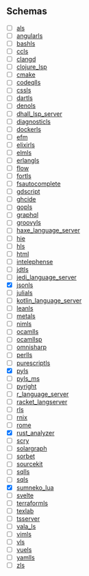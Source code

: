 ## Schemas

- [ ] [als](#als)
- [ ] [angularls](#angularls)
- [ ] [bashls](#bashls)
- [ ] [ccls](#ccls)
- [ ] [clangd](#clangd)
- [ ] [clojure_lsp](#clojure_lsp)
- [ ] [cmake](#cmake)
- [ ] [codeqlls](#codeqlls)
- [ ] [cssls](#cssls)
- [ ] [dartls](#dartls)
- [ ] [denols](#denols)
- [ ] [dhall_lsp_server](#dhall_lsp_server)
- [ ] [diagnosticls](#diagnosticls)
- [ ] [dockerls](#dockerls)
- [ ] [efm](#efm)
- [ ] [elixirls](#elixirls)
- [ ] [elmls](#elmls)
- [ ] [erlangls](#erlangls)
- [ ] [flow](#flow)
- [ ] [fortls](#fortls)
- [ ] [fsautocomplete](#fsautocomplete)
- [ ] [gdscript](#gdscript)
- [ ] [ghcide](#ghcide)
- [ ] [gopls](#gopls)
- [ ] [graphql](#graphql)
- [ ] [groovyls](#groovyls)
- [ ] [haxe_language_server](#haxe_language_server)
- [ ] [hie](#hie)
- [ ] [hls](#hls)
- [ ] [html](#html)
- [ ] [intelephense](#intelephense)
- [ ] [jdtls](#jdtls)
- [ ] [jedi_language_server](#jedi_language_server)
- [x] [jsonls](https://github.com/neoclide/coc-json/blob/6bb083dbbd24b4bc5213d4de125e8c23a37e7422/package.json)
- [ ] [julials](#julials)
- [ ] [kotlin_language_server](#kotlin_language_server)
- [ ] [leanls](#leanls)
- [ ] [metals](#metals)
- [ ] [nimls](#nimls)
- [ ] [ocamlls](#ocamlls)
- [ ] [ocamllsp](#ocamllsp)
- [ ] [omnisharp](#omnisharp)
- [ ] [perlls](#perlls)
- [ ] [purescriptls](#purescriptls)
- [x] [pyls](https://github.com/palantir/python-language-server/blob/a91a257d2c8687a7931721d387b2ffeb6aa71fc2/vscode-client/package.json)
- [ ] [pyls_ms](#pyls_ms)
- [ ] [pyright](#pyright)
- [ ] [r_language_server](#r_language_server)
- [ ] [racket_langserver](#racket_langserver)
- [ ] [rls](#rls)
- [ ] [rnix](#rnix)
- [ ] [rome](#rome)
- [x] [rust_analyzer](https://github.com/rust-lang/vscode-rust/blob/b1ae67b06640ffab6e1ebb72e07364b4477dfbf1/package.json)
- [ ] [scry](#scry)
- [ ] [solargraph](#solargraph)
- [ ] [sorbet](#sorbet)
- [ ] [sourcekit](#sourcekit)
- [ ] [sqlls](#sqlls)
- [ ] [sqls](#sqls)
- [x] [sumneko_lua](https://raw.githubusercontent.com/sumneko/vscode-lua/master/setting/schema.json)
- [ ] [svelte](#svelte)
- [ ] [terraformls](#terraformls)
- [ ] [texlab](#texlab)
- [ ] [tsserver](#tsserver)
- [ ] [vala_ls](#vala_ls)
- [ ] [vimls](#vimls)
- [ ] [vls](#vls)
- [ ] [vuels](#vuels)
- [ ] [yamlls](#yamlls)
- [ ] [zls](#zls)
